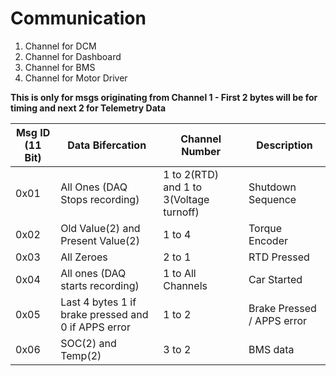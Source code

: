# Communication

1. Channel for DCM
2. Channel for Dashboard
3. Channel for BMS
4. Channel for Motor Driver


**This is only for msgs originating from Channel 1 - First 2 bytes will be for timing and next 2 for Telemetry Data**  

| Msg ID (11 Bit) | Data Bifercation  | Channel Number  | Description |
| --------------- | ----------------  | --------------  | ----------- |
|     0x01        |     All Ones (DAQ Stops recording)  | 1 to 2(RTD) and 1 to 3(Voltage turnoff)    | Shutdown Sequence |
|     0x02        |     Old Value(2) and Present Value(2)          | 1 to 4    | Torque Encoder |
|     0x03        |     All Zeroes          | 2 to 1    | RTD Pressed |
|     0x04        |     All ones (DAQ starts recording) | 1 to All Channels    | Car Started |
|     0x05        |    Last 4 bytes 1 if brake pressed and 0 if APPS error  | 1 to 2    | Brake Pressed / APPS error |
|     0x06        |     SOC(2) and Temp(2)       | 3 to 2    | BMS data |

